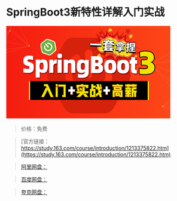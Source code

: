 # SpringBoot3新特性详解入门实战

![img](../../../assets/study163/free/de2f6e32e88742f294a13a1ae6bc008b.jpg)

> 价格：免费

> [官方链接：https://study.163.com/course/introduction/1213375822.htm](https://study.163.com/course/introduction/1213375822.htm)

> [阿里网盘：]()

> [百度网盘：]()

> [夸克网盘：]()
